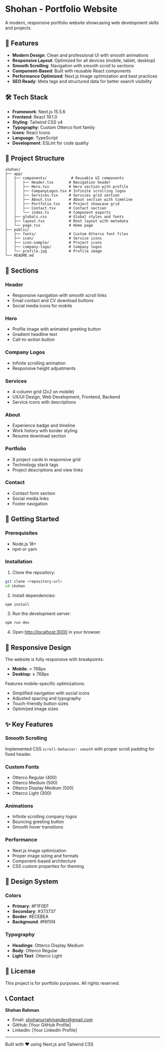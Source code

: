 # Shohan - Portfolio Website

A modern, responsive portfolio website showcasing web development skills and projects.

## 🚀 Features

- **Modern Design**: Clean and professional UI with smooth animations
- **Responsive Layout**: Optimized for all devices (mobile, tablet, desktop)
- **Smooth Scrolling**: Navigation with smooth scroll to sections
- **Component-Based**: Built with reusable React components
- **Performance Optimized**: Next.js Image optimization and best practices
- **SEO Ready**: Meta tags and structured data for better search visibility

## 🛠️ Tech Stack

- **Framework**: Next.js 15.5.6
- **Frontend**: React 19.1.0
- **Styling**: Tailwind CSS v4
- **Typography**: Custom Otterco font family
- **Icons**: React Icons
- **Language**: TypeScript
- **Development**: ESLint for code quality

## 📁 Project Structure

```
shohan/
├── app/
│   ├── components/           # Reusable UI components
│   │   ├── Header.tsx       # Navigation header
│   │   ├── Hero.tsx         # Hero section with profile
│   │   ├── CompanyLogos.tsx # Infinite scrolling logos
│   │   ├── Services.tsx     # Services grid section
│   │   ├── About.tsx        # About section with timeline
│   │   ├── Portfolio.tsx    # Project showcase grid
│   │   ├── Contact.tsx      # Contact section
│   │   └── index.ts         # Component exports
│   ├── globals.css          # Global styles and fonts
│   ├── layout.tsx           # Root layout with metadata
│   └── page.tsx             # Home page
├── public/
│   ├── fonts/               # Custom Otterco font files
│   ├── icon/                # Service icons
│   ├── icon-sample/         # Project icons
│   ├── company-logo/        # Company logos
│   └── profile.jpg          # Profile image
└── README.md
```

## 🎨 Sections

### Header
- Responsive navigation with smooth scroll links
- Email contact and CV download buttons
- Social media icons for mobile

### Hero
- Profile image with animated greeting button
- Gradient headline text
- Call-to-action button

### Company Logos
- Infinite scrolling animation
- Responsive height adjustments

### Services
- 4-column grid (2x2 on mobile)
- UX/UI Design, Web Development, Frontend, Backend
- Service icons with descriptions

### About
- Experience badge and timeline
- Work history with border styling
- Resume download section

### Portfolio
- 8 project cards in responsive grid
- Technology stack tags
- Project descriptions and view links

### Contact
- Contact form section
- Social media links
- Footer navigation

## 🚀 Getting Started

### Prerequisites
- Node.js 18+
- npm or yarn

### Installation

1. Clone the repository:
```bash
git clone <repository-url>
cd shohan
```

2. Install dependencies:
```bash
npm install
```

3. Run the development server:
```bash
npm run dev
```

4. Open [http://localhost:3000](http://localhost:3000) in your browser.

## 📱 Responsive Design

The website is fully responsive with breakpoints:
- **Mobile**: < 768px
- **Desktop**: ≥ 768px

Features mobile-specific optimizations:
- Simplified navigation with social icons
- Adjusted spacing and typography
- Touch-friendly button sizes
- Optimized image sizes

## ✨ Key Features

### Smooth Scrolling
Implemented CSS `scroll-behavior: smooth` with proper scroll padding for fixed header.

### Custom Fonts
- Otterco Regular (400)
- Otterco Medium (500)
- Otterco Display Medium (500)
- Otterco Light (300)

### Animations
- Infinite scrolling company logos
- Bouncing greeting button
- Smooth hover transitions

### Performance
- Next.js Image optimization
- Proper image sizing and formats
- Component-based architecture
- CSS custom properties for theming

## 🎨 Design System

### Colors
- **Primary**: #F1F0EF
- **Secondary**: #373737
- **Border**: #ECEBEA
- **Background**: #f6f5f4

### Typography
- **Headings**: Otterco Display Medium
- **Body**: Otterco Regular
- **Light Text**: Otterco Light

## 📄 License

This project is for portfolio purposes. All rights reserved.

## 📞 Contact

**Shohan Rahman**
- Email: shohanurrahmandev@gmail.com
- GitHub: [Your GitHub Profile]
- LinkedIn: [Your LinkedIn Profile]

---

Built with ❤️ using Next.js and Tailwind CSS
